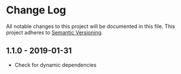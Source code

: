 # Change Log

All notable changes to this project will be documented in this file.
This project adheres to [Semantic Versioning](http://semver.org/).

## 1.1.0 - 2019-01-31

- Check for dynamic dependencies
